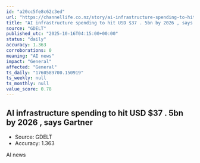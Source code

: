 ```yaml
---
id: "a20cc5fe8c62c3ed"
url: "https://channellife.co.nz/story/ai-infrastructure-spending-to-hit-usd-37-5bn-by-2026-says-gartner"
title: "AI infrastructure spending to hit USD $37 . 5bn by 2026 , says Gartner"
source: "GDELT"
published_utc: "2025-10-16T04:15:00+00:00"
status: "daily"
accuracy: 1.363
corroborations: 0
meaning: "AI news"
impact: "General"
affected: "General"
ts_daily: "1760589700.150919"
ts_weekly: null
ts_monthly: null
value_score: 0.78
---
```

## AI infrastructure spending to hit USD $37 . 5bn by 2026 , says Gartner

- Source: GDELT
- Accuracy: 1.363

AI news
